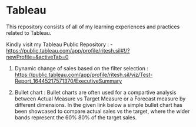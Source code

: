 # Tableau

This repository consists of all of my learning experiences and practices related to Tableau.

Kindly visit my Tableau Public Repository  : - 
https://public.tableau.com/app/profile/ritesh.sil#!/?newProfile=&activeTab=0



1. Dynamic change of sales based on the filter selection : 
https://public.tableau.com/app/profile/ritesh.sil/viz/Test-Report_16445217571370/ExecutiveSummary

2. Bullet chart : 
   Bullet charts are often used for a compartive analysis between Actual Measure vs Target Measure or a Forecast measure by different dimensions.
   In the given link below a simple bullet chart has been showcased to compare actual sales vs the target, where the wider bands represent the 60%
   80% of the target sales.






